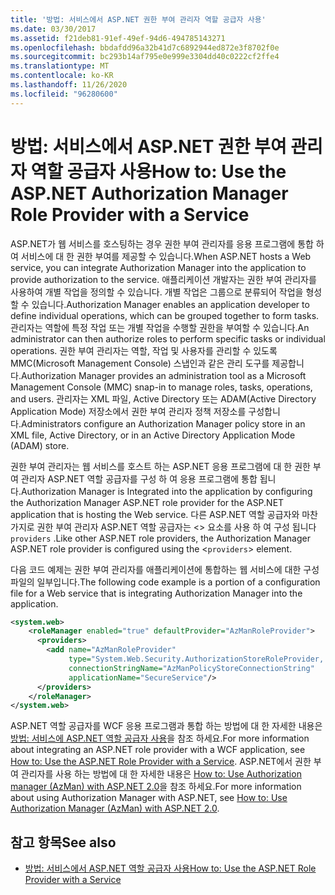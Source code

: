 ```yaml
---
title: '방법: 서비스에서 ASP.NET 권한 부여 관리자 역할 공급자 사용'
ms.date: 03/30/2017
ms.assetid: f21deb81-91ef-49ef-94d6-494785143271
ms.openlocfilehash: bbdafdd96a32b41d7c6892944ed872e3f8702f0e
ms.sourcegitcommit: bc293b14af795e0e999e3304dd40c0222cf2ffe4
ms.translationtype: MT
ms.contentlocale: ko-KR
ms.lasthandoff: 11/26/2020
ms.locfileid: "96280600"
---
```

# <a name="how-to-use-the-aspnet-authorization-manager-role-provider-with-a-service"></a><span data-ttu-id="aaaa8-102">방법: 서비스에서 ASP.NET 권한 부여 관리자 역할 공급자 사용</span><span class="sxs-lookup"><span data-stu-id="aaaa8-102">How to: Use the ASP.NET Authorization Manager Role Provider with a Service</span></span>

<span data-ttu-id="aaaa8-103">ASP.NET가 웹 서비스를 호스팅하는 경우 권한 부여 관리자를 응용 프로그램에 통합 하 여 서비스에 대 한 권한 부여를 제공할 수 있습니다.</span><span class="sxs-lookup"><span data-stu-id="aaaa8-103">When ASP.NET hosts a Web service, you can integrate Authorization Manager into the application to provide authorization to the service.</span></span> <span data-ttu-id="aaaa8-104">애플리케이션 개발자는 권한 부여 관리자를 사용하여 개별 작업을 정의할 수 있습니다. 개별 작업은 그룹으로 분류되어 작업을 형성할 수 있습니다.</span><span class="sxs-lookup"><span data-stu-id="aaaa8-104">Authorization Manager enables an application developer to define individual operations, which can be grouped together to form tasks.</span></span> <span data-ttu-id="aaaa8-105">관리자는 역할에 특정 작업 또는 개별 작업을 수행할 권한을 부여할 수 있습니다.</span><span class="sxs-lookup"><span data-stu-id="aaaa8-105">An administrator can then authorize roles to perform specific tasks or individual operations.</span></span> <span data-ttu-id="aaaa8-106">권한 부여 관리자는 역할, 작업 및 사용자를 관리할 수 있도록 MMC(Microsoft Management Console) 스냅인과 같은 관리 도구를 제공합니다.</span><span class="sxs-lookup"><span data-stu-id="aaaa8-106">Authorization Manager provides an administration tool as a Microsoft Management Console (MMC) snap-in to manage roles, tasks, operations, and users.</span></span> <span data-ttu-id="aaaa8-107">관리자는 XML 파일, Active Directory 또는 ADAM(Active Directory Application Mode) 저장소에서 권한 부여 관리자 정책 저장소를 구성합니다.</span><span class="sxs-lookup"><span data-stu-id="aaaa8-107">Administrators configure an Authorization Manager policy store in an XML file, Active Directory, or in an Active Directory Application Mode (ADAM) store.</span></span>  
  
 <span data-ttu-id="aaaa8-108">권한 부여 관리자는 웹 서비스를 호스트 하는 ASP.NET 응용 프로그램에 대 한 권한 부여 관리자 ASP.NET 역할 공급자를 구성 하 여 응용 프로그램에 통합 됩니다.</span><span class="sxs-lookup"><span data-stu-id="aaaa8-108">Authorization Manager is Integrated into the application by configuring the Authorization Manager ASP.NET role provider for the ASP.NET application that is hosting the Web service.</span></span> <span data-ttu-id="aaaa8-109">다른 ASP.NET 역할 공급자와 마찬가지로 권한 부여 관리자 ASP.NET 역할 공급자는 <> 요소를 사용 하 여 구성 됩니다 `providers` .</span><span class="sxs-lookup"><span data-stu-id="aaaa8-109">Like other ASP.NET role providers, the Authorization Manager ASP.NET role provider is configured using the <`providers`> element.</span></span>  
  
 <span data-ttu-id="aaaa8-110">다음 코드 예제는 권한 부여 관리자를 애플리케이션에 통합하는 웹 서비스에 대한 구성 파일의 일부입니다.</span><span class="sxs-lookup"><span data-stu-id="aaaa8-110">The following code example is a portion of a configuration file for a Web service that is integrating Authorization Manager into the application.</span></span>  
  
```xml  
<system.web>  
    <roleManager enabled="true" defaultProvider="AzManRoleProvider">  
      <providers>  
        <add name="AzManRoleProvider"  
             type="System.Web.Security.AuthorizationStoreRoleProvider, System.Web, Version=2.0.0.0, Culture=neutral, publicKeyToken=b03f5f7f11d50a3a"  
             connectionStringName="AzManPolicyStoreConnectionString"
             applicationName="SecureService"/>  
      </providers>  
    </roleManager>  
</system.web>  
```  
  
 <span data-ttu-id="aaaa8-111">ASP.NET 역할 공급자를 WCF 응용 프로그램과 통합 하는 방법에 대 한 자세한 내용은 [방법: 서비스에 ASP.NET 역할 공급자 사용](how-to-use-the-aspnet-role-provider-with-a-service.md)을 참조 하세요.</span><span class="sxs-lookup"><span data-stu-id="aaaa8-111">For more information about integrating an ASP.NET role provider with a WCF application, see [How to: Use the ASP.NET Role Provider with a Service](how-to-use-the-aspnet-role-provider-with-a-service.md).</span></span> <span data-ttu-id="aaaa8-112">ASP.NET에서 권한 부여 관리자를 사용 하는 방법에 대 한 자세한 내용은 [How to: Use Authorization manager (AzMan) with ASP.NET 2.0](/previous-versions/msp-n-p/ff649313(v=pandp.10))을 참조 하세요.</span><span class="sxs-lookup"><span data-stu-id="aaaa8-112">For more information about using Authorization Manager with ASP.NET, see [How to: Use Authorization Manager (AzMan) with ASP.NET 2.0](/previous-versions/msp-n-p/ff649313(v=pandp.10)).</span></span>  
  
## <a name="see-also"></a><span data-ttu-id="aaaa8-113">참고 항목</span><span class="sxs-lookup"><span data-stu-id="aaaa8-113">See also</span></span>

- [<span data-ttu-id="aaaa8-114">방법: 서비스에서 ASP.NET 역할 공급자 사용</span><span class="sxs-lookup"><span data-stu-id="aaaa8-114">How to: Use the ASP.NET Role Provider with a Service</span></span>](how-to-use-the-aspnet-role-provider-with-a-service.md)
